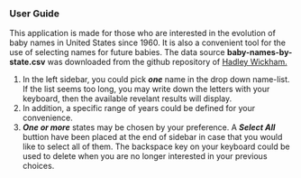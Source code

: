 ### User Guide 

This application is made for those who are interested in the evolution of baby names in United States since 1960. It is also a convenient tool for the use of selecting names for future babies. The data source **baby-names-by-state.csv** was downloaded from the github repository of [Hadley Wickham.](https://github.com/hadley/data-baby-names)

1. In the left sidebar, you could pick **_one_** name in the drop down name-list. If the list seems too long, you may write down the letters with your keyboard, then the available revelant results will display.
2. In addition, a specific range of years could be defined for your convenience. 
3. **_One or more_** states may be chosen by your preference. A **_Select All_** buttion have been placed at the end of sidebar in case that you would like to select all of them. The backspace key on your keyboard could be used to delete when you are no longer interested in your previous choices. 
